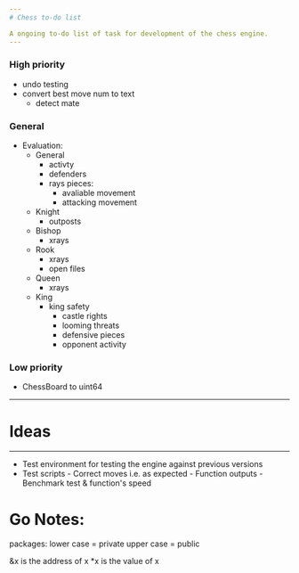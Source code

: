 ```yaml
---
# Chess to-do list

A ongoing to-do list of task for development of the chess engine.
---
```


### High priority

- undo testing
- convert best move num to text
  - detect mate

### General

- Evaluation:
  - General
    - activty
    - defenders
    - rays pieces:
      - avaliable movement
      - attacking movement
  - Knight
    - outposts
  - Bishop
    - xrays
  - Rook
    - xrays
    - open files
  - Queen
    - xrays
  - King
    - king safety
      - castle rights
      - looming threats
      - defensive pieces
      - opponent activity

### Low priority

- ChessBoard to uint64

---

# Ideas

---

- Test environment for testing the engine against previous versions
- Test scripts - Correct moves i.e. as expected - Function outputs - Benchmark test & function's speed

# Go Notes:

packages:
lower case = private
upper case = public

&x is the address of x
\*x is the value of x
